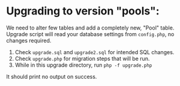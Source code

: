 Upgrading to version "pools":
================================

We need to alter few tables and add a completely new, "Pool" table.
Upgrade script will read your database settings from `config.php`, no changes required.

1. Check `upgrade.sql` and `upgrade2.sql` for intended SQL changes.
2. Check `upgrade.php` for migration steps that will be run.
3. While in this upgrade directory, run `php -f upgrade.php`

It should print no output on success.
